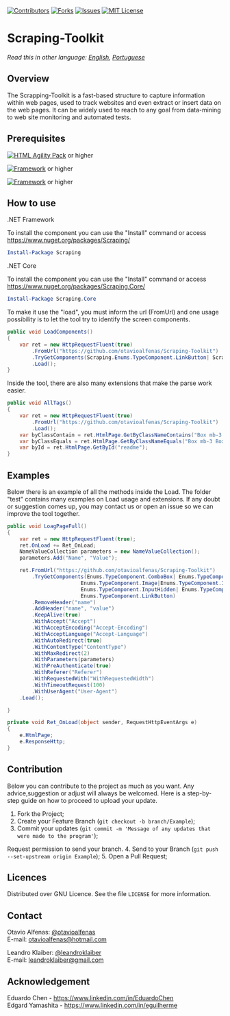 
[![Contributors][contributors-shield]][contributors-url]
[![Forks][forks-shield]][forks-url]
[![Issues][issues-shield]][issues-url]
[![MIT License][license-shield]][license-url]



# Scraping-Toolkit

*Read this in other language: [English](README.md), [Portuguese](README.ptbr.md)*

## Overview
The Scrapping-Toolkit is a fast-based structure to capture information within web pages, used to track websites and even extract or insert data on the web pages. It can be widely used to reach to any goal from data-mining to web site monitoring and automated tests.

## Prerequisites
[![HTML Agility Pack][agility-pack-shield]][agility-pack-url] or higher

[![Framework][framework-shield]][framework-url] or higher

[![Framework][framework-core-shield]][framework-core-url] or higher

## How to use

.NET Framework

To install the component you can use the "Install" command or access https://www.nuget.org/packages/Scraping/

```PowerShell
Install-Package Scraping
```

.NET Core

To install the component you can use the "Install" command or access https://www.nuget.org/packages/Scraping.Core/

```PowerShell
Install-Package Scraping.Core
```

To make it use the "load", you must inform the url (FromUrl) and one usage possibility is to let the tool try to identify the screen components.

```C#
public void LoadComponents()
{
	var ret = new HttpRequestFluent(true)
		.FromUrl("https://github.com/otavioalfenas/Scraping-Toolkit")
		.TryGetComponents(Scraping.Enums.TypeComponent.LinkButton| Scraping.Enums.TypeComponent.InputHidden)
		.Load();
}
```

Inside the tool, there are also many extensions that make the parse work easier.

```C#
public void AllTags()
{
	var ret = new HttpRequestFluent(true)
		.FromUrl("https://github.com/otavioalfenas/Scraping-Toolkit")
		.Load();
	var byClassContain = ret.HtmlPage.GetByClassNameContains("Box mb-3 Box--");
	var byClassEquals = ret.HtmlPage.GetByClassNameEquals("Box mb-3 Box--condensed");
	var byId = ret.HtmlPage.GetById("readme");
}
```

## Examples

Below there is an example of all the methods inside the Load. 
The folder "test" contains many examples on Load usage and extensions.
If any doubt or suggestion comes up, you may contact us or open an issue so we can improve the tool together.

```C#
public void LoagPageFull()
{
	var ret = new HttpRequestFluent(true);
	ret.OnLoad += Ret_OnLoad;
	NameValueCollection parameters = new NameValueCollection();
	parameters.Add("Name", "Value");

	ret.FromUrl("https://github.com/otavioalfenas/Scraping-Toolkit")
		.TryGetComponents(Enums.TypeComponent.ComboBox| Enums.TypeComponent.DataGrid| 
						Enums.TypeComponent.Image|Enums.TypeComponent.InputCheckbox|
						Enums.TypeComponent.InputHidden| Enums.TypeComponent.InputText|
						Enums.TypeComponent.LinkButton)
		.RemoveHeader("name")
		.AddHeader("name", "value")
		.KeepAlive(true)
		.WithAccept("Accept")
		.WithAcceptEncoding("Accept-Encoding")
		.WithAcceptLanguage("Accept-Language")
		.WithAutoRedirect(true)
		.WithContentType("ContentType")
		.WithMaxRedirect(2)
		.WithParameters(parameters)
		.WithPreAuthenticate(true)
		.WithReferer("Referer")
		.WithRequestedWith("WithRequestedWidth")
		.WithTimeoutRequest(100)
		.WithUserAgent("User-Agent")
	.Load();

}

private void Ret_OnLoad(object sender, RequestHttpEventArgs e)
{
	e.HtmlPage;
	e.ResponseHttp;
}
```

## Contribution

Below you can contribute to the project as much as you want. Any advice,suggestion or adjust will always be welcomed. 
Here is a step-by-step guide on how to proceed to upload your update.

1. Fork the Project;
2. Create your Feature Branch (`git checkout -b branch/Example`);
3. Commit your updates (`git commit -m 'Message of any updates that were made to the program'`);

Request permission to send your branch.
4. Send to your Branch (`git push --set-upstream origin Example`);
5. Open a Pull Request;

## Licences

Distributed over GNU Licence. See the file `LICENSE` for more information.

## Contact

Otavio Alfenas: [@otavioalfenas](https://br.linkedin.com/in/otavio-alfenas)<br/>
E-mail: otavioalfenas@hotmail.com<br/>

Leandro Klaiber: [@leandroklaiber](https://br.linkedin.com/in/leandroklaiber)<br/>
E-mail: leandroklaiber@gmail.com<br/>

## Acknowledgement

Eduardo Chen - https://www.linkedin.com/in/EduardoChen <br/>
Edgard Yamashita - https://www.linkedin.com/in/eguilherme


[contributors-shield]: https://img.shields.io/github/contributors/otavioalfenas/Scraping-Toolkit.svg?style=flat-square
[contributors-url]: https://github.com/otavioalfenas/Scraping-Toolkit/graphs/contributors
[forks-shield]: https://img.shields.io/github/forks/otavioalfenas/Scraping-Toolkit.svg?style=flat-square
[forks-url]: https://https://github.com/otavioalfenas/Scraping-Toolkit/network/members
[issues-shield]: https://img.shields.io/github/issues/otavioalfenas/Scraping-Toolkit.svg?style=flat-square
[issues-url]: https://github.com/otavioalfenas/Scraping-Toolkit/issues
[license-shield]: https://img.shields.io/github/license/otavioalfenas/Scraping-Toolkit.svg?style=flat-square
[license-url]: https://github.com/otavioalfenas/Scraping-Toolkit/blob/master/LICENSE.txt
[agility-pack-shield]: https://img.shields.io/badge/HtmlAgilityPack-v1.11.18-blue
[agility-pack-url]: https://www.nuget.org/packages/HtmlAgilityPack/1.11.18
[framework-shield]: https://img.shields.io/badge/.net%20Framework-v4.6.1-green
[framework-core-shield]: https://img.shields.io/badge/.net%20Core-v3.1-blue
[framework-url]: https://www.microsoft.com/pt-BR/download/details.aspx?id=49982 
[framework-core-url]: https://dotnet.microsoft.com/download/dotnet-core
